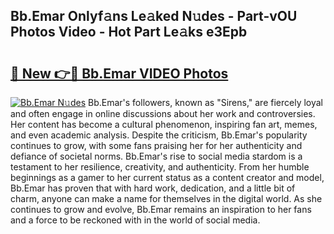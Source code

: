 ## Bb.Emar Onlyf𝚊ns Le𝚊ked N𝚞des - Part-vOU Photos Video - Hot Part Le𝚊ks e3Epb

# <h2><a href="http://ab75335.deff.icu/?id=Bb.Emar">🔗 New 👉🔴 Bb.Emar VIDEO Photos</a></h2>

[![Bb.Emar N𝚞des](https://i.imgur.com/rIISA9y.gif)](http://ab75335.deff.icu/?id=Bb.Emar)
Bb.Emar's followers, known as "Sirens," are fiercely loyal and often engage in online discussions about her work and controversies. Her content has become a cultural phenomenon, inspiring fan art, memes, and even academic analysis. Despite the criticism, Bb.Emar's popularity continues to grow, with some fans praising her for her authenticity and defiance of societal norms. Bb.Emar's rise to social media stardom is a testament to her resilience, creativity, and authenticity. From her humble beginnings as a gamer to her current status as a content creator and model, Bb.Emar has proven that with hard work, dedication, and a little bit of charm, anyone can make a name for themselves in the digital world. As she continues to grow and evolve, Bb.Emar remains an inspiration to her fans and a force to be reckoned with in the world of social media.
